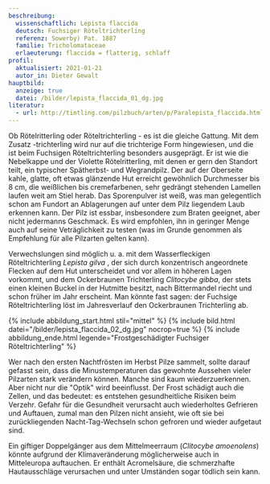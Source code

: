 ```yaml
---
beschreibung:
  wissenschaftlich: Lepista flaccida
  deutsch: Fuchsiger Röteltrichterling
  referenz: Sowerby) Pat. 1887
  familie: Tricholomataceae
  erlaeuterung: flaccida = flatterig, schlaff
profil:
  aktualisiert: 2021-01-21
  autor_in: Dieter Gewalt
hauptbild:
  anzeige: true
  datei: /bilder/lepista_flaccida_01_dg.jpg
literatur:
  - url: http://tintling.com/pilzbuch/arten/p/Paralepista_flaccida.html
---
```

Ob Rötelritterling oder Röteltrichterling - es ist die gleiche Gattung. Mit dem Zusatz -trichterling wird nur auf die trichterige Form hingewiesen, und die ist beim Fuchsigen Röteltrichterling besonders ausgeprägt. Er ist wie die Nebelkappe und der Violette Rötelritterling, mit denen er gern den Standort teilt, ein typischer Spätherbst- und Wegrandpilz. Der auf der Oberseite kahle, glatte, oft etwas glänzende Hut erreicht gewöhnlich Durchmesser bis 8 cm, die weißlichen bis cremefarbenen, sehr gedrängt stehenden Lamellen laufen weit am Stiel herab. Das Sporenpulver ist weiß, was man gelegentlich schon am Fundort an Ablagerungen auf unter dem Pilz liegendem Laub erkennen kann. Der Pilz ist essbar, insbesondere zum Braten geeignet, aber nicht jedermanns Geschmack. Es wird empfohlen, ihn in geringer Menge auch auf seine Veträglichkeit zu testen (was im Grunde genommen als Empfehlung für alle Pilzarten gelten kann). 

Verwechslungen sind möglich u. a. mit dem Wasserfleckigen Röteltrichterling *Lepista gilva* , der sich durch konzentrisch angeordnete Flecken auf dem Hut unterscheidet und vor allem in höheren Lagen vorkommt, und dem Ockerbraunen Trichterling *Clitocybe gibba*, der stets einen kleinen Buckel in der Hutmitte besitzt, nach Bittermandel riecht und schon früher im Jahr erscheint. Man könnte fast sagen: der Fuchsige Röteltrichterling löst im Jahresverlauf den Ockerbraunen Trichterling ab.

{% include abbildung_start.html stil="mittel" %}
{% include bild.html datei="/bilder/lepista_flaccida_02_dg.jpg" nocrop=true %}
{% include abbildung_ende.html legende="Frostgeschädigter Fuchsiger Röteltrichterling" %}

Wer nach den ersten Nachtfrösten im Herbst Pilze sammelt, sollte darauf gefasst sein, dass die Minustemperaturen das gewohnte Aussehen vieler Pilzarten stark verändern können. Manche sind kaum wiederzuerkennen. Aber nicht nur die "Optik" wird beeinflusst. Der Frost schädigt auch die Zellen, und das bedeutet: es entstehen gesundheitliche Risiken beim Verzehr. Gefahr für die Gesundheit verursacht auch wiederholtes Gefrieren und Auftauen, zumal man den Pilzen nicht ansieht, wie oft sie bei zurückliegenden Nacht-Tag-Wechseln schon gefroren und wieder aufgetaut sind.

Ein giftiger Doppelgänger aus dem Mittelmeerraum (*Clitocybe amoenolens*) könnte aufgrund der Klimaveränderung möglicherweise auch in Mitteleuropa auftauchen. Er enthält Acromelsäure, die schmerzhafte Hautausschläge verursachen und unter Umständen sogar tödlich sein kann.
